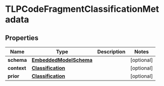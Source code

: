 
# TLPCodeFragmentClassificationMetadata

## Properties
Name | Type | Description | Notes
------------ | ------------- | ------------- | -------------
**schema** | [**EmbeddedModelSchema**](EmbeddedModelSchema.md) |  |  [optional]
**context** | [**Classification**](Classification.md) |  |  [optional]
**prior** | [**Classification**](Classification.md) |  |  [optional]



